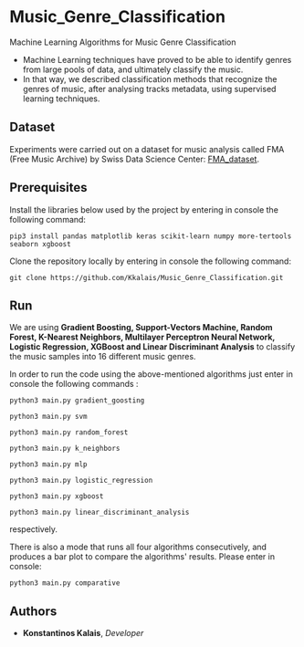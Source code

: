 # Music_Genre_Classification
Machine Learning Algorithms for Music Genre Classification

- Machine Learning techniques have proved to be able to identify genres from large pools of data, and ultimately classify the music.
- In that way, we described classification methods that recognize the genres of music, after analysing tracks metadata, using supervised learning techniques.

## Dataset
Experiments were carried out on a dataset for music analysis called FMA (Free Music Archive) by Swiss Data Science Center: [FMA_dataset](https://github.com/mdeff/fma).

## Prerequisites
Install the libraries below used by the project by entering in console the following command:

  ```pip3 install pandas matplotlib keras scikit-learn numpy more-tertools seaborn xgboost```
  
Clone the repository locally by entering in console the following command:

  ```git clone https://github.com/Kkalais/Music_Genre_Classification.git```
 
 ## Run
 
We are using **Gradient Boosting, Support-Vectors Machine, Random Forest, K-Nearest Neighbors, Multilayer Perceptron Neural Network, Logistic Regression, XGBoost and Linear Discriminant Analysis** to classify the music samples into 16 different music genres.
 
In order to run the code using the above-mentioned algorithms just enter in console the following commands :
 
  ```python3 main.py gradient_goosting```
 
  ```python3 main.py svm```
 
  ```python3 main.py random_forest```
 
  ```python3 main.py k_neighbors```
  
  ```python3 main.py mlp```
  
  ```python3 main.py logistic_regression```
  
  ```python3 main.py xgboost```
  
  ```python3 main.py linear_discriminant_analysis```  
  
respectively.

There is also a mode that runs all four algorithms consecutively, and produces a bar plot to compare the algorithms' results. Please enter in console:

```python3 main.py comparative```

## Authors

* **Konstantinos Kalais**, *Developer* 

